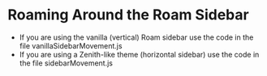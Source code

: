 # Roaming Around the Roam Sidebar

- If you are using the vanilla (vertical) Roam sidebar use the code in the file vanillaSidebarMovement.js
- If you are using a Zenith-like theme (horizontal sidebar) use the code in the file sidebarMovement.js
